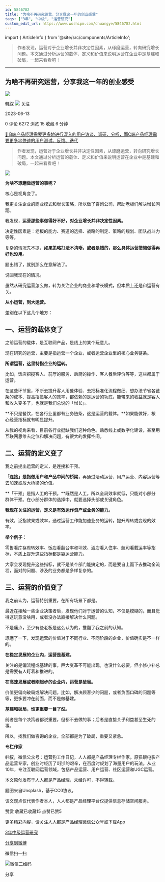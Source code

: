 ```yaml
---
id: 5846782
title: "为啥不再研究运营，分享我这一年的创业感受"
tags: ["3年", "中级", "运营研究"]
custom_edit_url: https://www.woshipm.com/chuangye/5846782.html
---
```

import { ArticleInfo } from '@site/src/components/ArticleInfo';

<ArticleInfo
    author="韩叙"
    authorLink="https://www.woshipm.com/u/57956"
    published="2023-06-13"
    views={6272}
    comments={0}
    collects={15}
/>

> 作者发现，运营对于企业增长并非决定性因素，从琢磨运营，转向研究增长问题。本文通过分析运营的载体、定义和价值来说明运营在企业中是基建和破局，一起来看看吧！

---

## 为啥不再研究运营，分享我这一年的创业感受

[![](https://image.woshipm.com/wp-files/2015/11/IMG_0437.jpg!/both/72x72)](https://www.woshipm.com/u/57956)

[韩叙](https://www.woshipm.com/u/57956) ![](https://static.woshipm.com/tag/1121_1@2x.png) 关注

2023-06-13

0 评论 6272 浏览 15 收藏 6 分钟

[🔗 B端产品经理需要更多地进行深入的用户访谈、调研、分析，而C端产品经理需要更多地快速的用户测试、反馈、迭代](https://ke.qidianla.com/courses/bcpm)

> 作者发现，运营对于企业增长并非决定性因素，从琢磨运营，转向研究增长问题。本文通过分析运营的载体、定义和价值来说明运营在企业中是基建和破局，一起来看看吧！

![](https://image.woshipm.com/2023/04/14/91c50a22-da9e-11ed-af94-00163e0b5ff3.png)

**为啥不琢磨做运营的事呢？**

核心是视角变了。

我更关注企业的商业模式和增长策略，所以做了咨询公司，帮助老板们解决增长问题。

我发现，**运营那些事做得好不好，对企业增长并非决定性因素。**

决定性因素是：老板的能力、赛道的选择、战略的制定、策略的规划、团队战斗力等等。

复杂的情况先不提，**如果策略打法不清晰，或者是错的，那么具体运营措施做得再好也没用。**

题出错了，就别那么在意解法了。

说回我现在的情况。

虽然从研究运营怎么做，转为关注企业的商业和增长模式，但本质上还是和运营有关。

**从小运营，到大运营。**

差别在以下这几个地方：

## 一、运营的载体变了

之前运营的载体，是互联网产品，是线上的某个玩意儿。

现在研究的运营，主要是指运营一个企业，或者运营企业里的核心业务链条。

**所谓运营，这里特指企业的运转。**

比如，饭店招揽客人、前厅的服务、后厨的操作、客人餐后评价等等，这些都属于运营。

在这些环节里，不断去提升客人用餐体验、去把标准化流程做细、想办法节省各链条的成本、提高招揽客人的效率，都依赖的是运营的功底，能带来的收益就是客人和收入变多了，也就是我们总说的「增长」。

**不只是餐饮，在各行业里都有业务链条，这是运营的载体。**如果能做好，核心经营指标就有明显提升。

从我的视角来看，目前各行业挺缺我们这种角色。熟悉线上或数字化建设，甚至用互联网思维去定位和解决问题，有很大的发挥空间。

## 二、运营的定义变了

我之前提出运营的定义，是连接和干预。

**「连接」是指做用户和产品中间的桥梁**，再通过活动运营、用户运营、内容运营等去加速或放大桥梁的价值。

**「干预」是指人工的干预。**既然是人工，所以全局效率就低，只能对小部分群体干预。在小部分群体的选择中，就要选择头部或关键角色。

**我现在关注的运营，定义是有效运作资产或业务的能力。**

有效，泛指效果或效率，通过运营工作能加速业务的运转，提升周转或变现的效率。

**举个例子：**

零售看库存周转效率、饭店看翻台率和坪效、酒店看入住率、航司看载运率等指标，本质上提升这些指标都是靠运营能力。

大家会发现提升这些指标，就不是某个部门能搞定的，而是要自上而下去推动全流程，面对的问题、涉及的业务都是多样复杂的。

## 三、运营的价值变了

我之前认为，运营特别重要，在所有场景下都是。

最近在接触一些企业决策者后，发现他们对于运营的认知，不仅是模糊的，而且觉得这玩意没啥用，或者没办法直接解决什么问题。

不是痛点，至少有些老板是这么认为的，推翻了我之前的认知。

琢磨了一下，发现运营的价值对于不同行业、不同阶段的企业，价值确实是不一样的。

**在稳定发展的企业内，运营是基建。**

关注的是偏流程或基建的事，巨大变革不可能出现，也没什么必要，但小修小补总是需要有人盯着和推进的。

**在高速发展或者刚起步的企业内，运营是破局。**

价值更偏向破局或解决问题。比如，解决顾客少的问题，或者负面口碑的问题等等，更多要冲在前面，而不是做基建。

**基建和破局，谁更重要一目了然。**

前者是每个决策者都说重要，但都不去做的事；后者是直接关乎利益甚至生死的事。

所以，找我们做咨询的企业，全部都是为了破局，重要又紧急。

**专栏作家**

韩叙，微信公众号：运营狗工作日记，人人都是产品经理专栏作家。原猫眼电影产品运营专家，创业时经历了0到1的艰辛，在百度时规划了海量用户的玩法。从业10年，专注互联网运营领域，包括产品运营、用户运营、社区运营和UGC运营。

本文原创发布于人人都是产品经理，未经许可，不得转载。

题图来自Unsplash，基于CC0协议。

该文观点仅代表作者本人，人人都是产品经理平台仅提供信息存储空间服务。

赞赏 收藏已收藏15 点赞已赞5

更多精彩内容，请关注人人都是产品经理微信公众号或下载App

[3年](https://www.woshipm.com/tag/3%e5%b9%b4)[中级](https://www.woshipm.com/tag/%e4%b8%ad%e7%ba%a7)[运营研究](https://www.woshipm.com/tag/%e8%bf%90%e8%90%a5%e7%a0%94%e7%a9%b6)

[分享到微博](https://service.weibo.com/share/share.php?appkey=2775287854&title=为啥不再研究运营，分享我这一年的创业感受&url=https://www.woshipm.com/chuangye/5846782.html&pic=https://image.woshipm.com/2023/04/14/91c50a22-da9e-11ed-af94-00163e0b5ff3.png)

微信扫一扫

![微信二维码](https://api.pwmqr.com/qrcode/create/?url=https://www.woshipm.com/chuangye/5846782.html)

分享